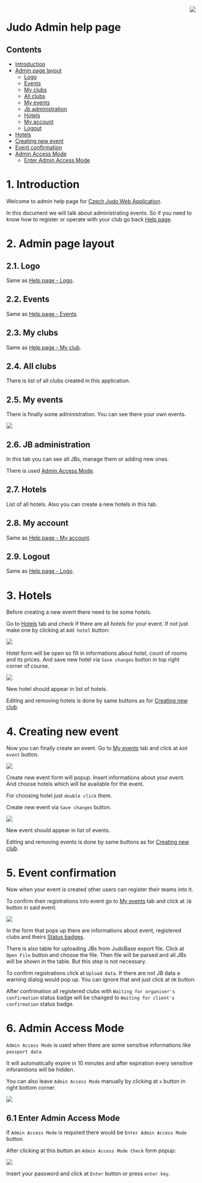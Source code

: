 <img align="right" src="/images/szj_logo.png">

# Judo Admin help page

## Contents

- [Introduction](#1-introduction)
- [Admin page layout](#2-admin-page-layout)
    - [Logo](#21-logo)
    - [Events](#22-events)
    - [My clubs](#23-my-clubs)
    - [All clubs](#24-all-clubs)
    - [My events](#25-my-events)
    - [Jb administration](#26-jb-administration)
    - [Hotels](#27-hotels)
    - [My account](#28-my-account)
    - [Logout](#29-logout)
- [Hotels](#3-hotels)
- [Creating new event](#4-creating-new-event)
- [Event confirmation](#5-event-confirmation)
- [Admin Access Mode](#6-admin-access-mode)
    - [Enter Admin Access Mode](#61-enter-admin-access-mode)


# 1. Introduction

Welcome to admin help page for [Czech Judo Web Application](/). 

In this document we will talk about administrating events. So if you need to know how to register or operate with your club go back [Help page](/help/help.html).

# 2. Admin page layout

## 2.1. Logo

Same as [Help page - Logo](/help/help.html#311-logo).

## 2.2. Events

Same as [Help page - Events](/help/help.html#312-events).

## 2.3. My clubs

Same as [Help page - My club](/help/help.html#313-my-club).

## 2.4. All clubs

There is list of all clubs created in this application.

## 2.5. My events

There is finally some administration. You can see there your own events.

<img src="/help/images/img21.png">

## 2.6. JB administration

In this tab you can see all JBs, manage them or adding new ones.

There is used [Admin Access Mode](#6-admin-access-mode).

## 2.7. Hotels

List of all hotels. Also you can create a new hotels in this tab.

## 2.8. My account

Same as [Help page - My account](/help/help.html#314-my-account).

## 2.9. Logout

Same as [Help page - Logo](/help/help.html#315-logout).

# 3. Hotels

Before creating a new event there need to be some hotels. 

Go to [Hotels](#26-hotels) tab and check if there are all hotels for your event. If not just make one by clicking at `Add hotel` button:

<img src="/help/images/img17.png">

Hotel form will be open so fill in informations about hotel, count of rooms and its prices. And save new hotel via `Save changes` button in top right corner of course.

<img src="/help/images/img18.png">

New hotel should appear in list of hotels.

Editing and removing hotels is done by same buttons as for [Creating new club](/help/help.html#img09).

# 4. Creating new event

Now you can finally create an event. Go to [My events](#25-my-events) tab and click at `Add event` button.

<img src="/help/images/img19.png">

Create new event form will popup. Insert informations about your event. And choose hotels which will be available for the event. 

For choosing hotel just `double click` them. 

Create new event via `Save changes` button.

<img src="/help/images/img20.png">

New event should appear in list of events.

Editing and removing events is done by same buttons as for [Creating new club](/help/help.html#img09).

# 5. Event confirmation

Now when your event is created other users can register their teams into it.

To confirm their registrations into event go to [My events](#25-my-events) tab and click at `JB` button in said event.

<img src="/help/images/img24.png">

In the form that pops up there are informations about event, registered clubs and theirs [Status badges](/help/help.html#41-event-badges). 

There is also table for uploading JBs from JudoBase export file. Click at `Open File` button and choose the file. Then file will be parsed and all JBs will be shown in the table. But this step is not necessary.

To confirm registrations click at `Upload data`. If there are not JB data a warning dialog would pop up. You can ignore that and just click at `OK` button.

After confrimation all registered clubs with `Waiting for organiser's confirmation` status badge will be changed to `Waiting for client's confirmation` status badge.

# 6. Admin Access Mode

`Admin Access Mode` is used when there are some sensitive informations like `passport data`.

It will automatically expire in 10 minutes and after expiration every sensitive inforamtions will be hidden.

You can also leave `Admin Access Mode` manually by clicking at `x` button in right bottom corner.

<img src="/help/images/img23.png">

## 6.1 Enter Admin Access Mode

If `Admin Access Mode` is required there would be `Enter Admin Access Mode` button.

After clicking at this button an `Admin Access Mode Check` form popup:

<img src="/help/images/img22.png">

Insert your password and click at `Enter` button or press `enter key`.
